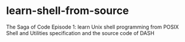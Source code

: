 learn-shell-from-source
=======================

The Saga of Code Episode 1: learn Unix shell programming from POSIX Shell and Utilities specification and the source code of DASH
